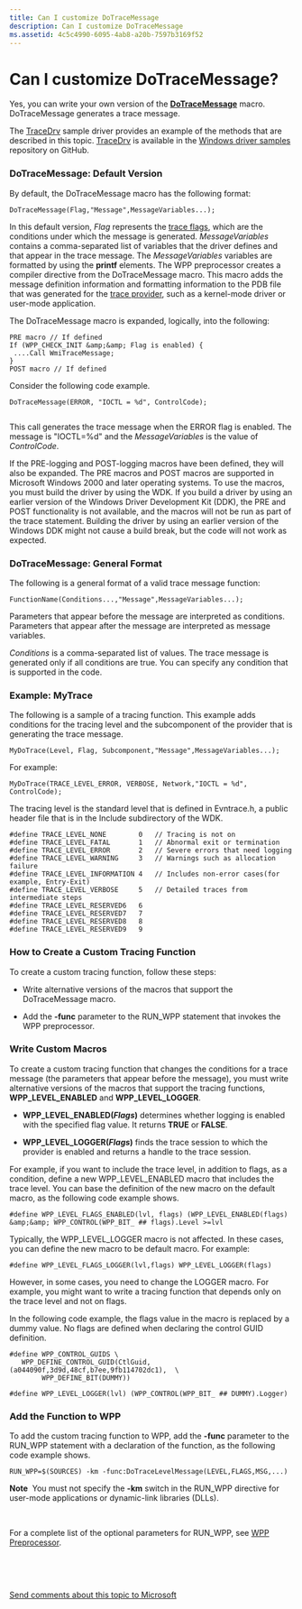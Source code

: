 ```yaml
---
title: Can I customize DoTraceMessage
description: Can I customize DoTraceMessage
ms.assetid: 4c5c4990-6095-4ab8-a20b-7597b3169f52
---
```


# Can I customize DoTraceMessage?


Yes, you can write your own version of the [**DoTraceMessage**](https://msdn.microsoft.com/library/windows/hardware/ff544918) macro. DoTraceMessage generates a trace message.

The [TraceDrv](http://go.microsoft.com/fwlink/p/?LinkId=617726) sample driver provides an example of the methods that are described in this topic. [TraceDrv](http://go.microsoft.com/fwlink/p/?LinkId=617726) is available in the [Windows driver samples](http://go.microsoft.com/fwlink/p/?LinkId=616507) repository on GitHub.

### <span id="dotracemessage__default_version"></span><span id="DOTRACEMESSAGE__DEFAULT_VERSION"></span>DoTraceMessage: Default Version

By default, the DoTraceMessage macro has the following format:

```
DoTraceMessage(Flag,"Message",MessageVariables...);
```

In this default version, *Flag* represents the [trace flags](trace-flags.md), which are the conditions under which the message is generated. *MessageVariables* contains a comma-separated list of variables that the driver defines and that appear in the trace message. The *MessageVariables* variables are formatted by using the **printf** elements. The WPP preprocessor creates a compiler directive from the DoTraceMessage macro. This macro adds the message definition information and formatting information to the PDB file that was generated for the [trace provider](trace-provider.md), such as a kernel-mode driver or user-mode application.

The DoTraceMessage macro is expanded, logically, into the following:

```
PRE macro // If defined
If (WPP_CHECK_INIT &amp;&amp; Flag is enabled) {
 ....Call WmiTraceMessage;
}
POST macro // If defined
```

Consider the following code example.

```
DoTraceMessage(ERROR, "IOCTL = %d", ControlCode);
 
```

This call generates the trace message when the ERROR flag is enabled. The message is "IOCTL=%d" and the *MessageVariables* is the value of *ControlCode*.

If the PRE-logging and POST-logging macros have been defined, they will also be expanded. The PRE macros and POST macros are supported in Microsoft Windows 2000 and later operating systems. To use the macros, you must build the driver by using the WDK. If you build a driver by using an earlier version of the Windows Driver Development Kit (DDK), the PRE and POST functionality is not available, and the macros will not be run as part of the trace statement. Building the driver by using an earlier version of the Windows DDK might not cause a build break, but the code will not work as expected.

### <span id="dotracemessage__general_format"></span><span id="DOTRACEMESSAGE__GENERAL_FORMAT"></span>DoTraceMessage: General Format

The following is a general format of a valid trace message function:

```
FunctionName(Conditions...,"Message",MessageVariables...);
```

Parameters that appear before the message are interpreted as conditions. Parameters that appear after the message are interpreted as message variables.

*Conditions* is a comma-separated list of values. The trace message is generated only if all conditions are true. You can specify any condition that is supported in the code.

### <span id="example__mytrace"></span><span id="EXAMPLE__MYTRACE"></span>Example: MyTrace

The following is a sample of a tracing function. This example adds conditions for the tracing level and the subcomponent of the provider that is generating the trace message.

```
MyDoTrace(Level, Flag, Subcomponent,"Message",MessageVariables...);
```

For example:

```
MyDoTrace(TRACE_LEVEL_ERROR, VERBOSE, Network,"IOCTL = %d", ControlCode);
```

The tracing level is the standard level that is defined in Evntrace.h, a public header file that is in the Include subdirectory of the WDK.

```
#define TRACE_LEVEL_NONE        0   // Tracing is not on
#define TRACE_LEVEL_FATAL       1   // Abnormal exit or termination
#define TRACE_LEVEL_ERROR       2   // Severe errors that need logging
#define TRACE_LEVEL_WARNING     3   // Warnings such as allocation failure
#define TRACE_LEVEL_INFORMATION 4   // Includes non-error cases(for example, Entry-Exit)
#define TRACE_LEVEL_VERBOSE     5   // Detailed traces from intermediate steps
#define TRACE_LEVEL_RESERVED6   6
#define TRACE_LEVEL_RESERVED7   7
#define TRACE_LEVEL_RESERVED8   8
#define TRACE_LEVEL_RESERVED9   9
```

### <span id="how_to_create_a_custom_tracing_function"></span><span id="HOW_TO_CREATE_A_CUSTOM_TRACING_FUNCTION"></span>How to Create a Custom Tracing Function

To create a custom tracing function, follow these steps:

-   Write alternative versions of the macros that support the DoTraceMessage macro.

-   Add the **-func** parameter to the RUN\_WPP statement that invokes the WPP preprocessor.

### <span id="write_custom_macros"></span><span id="WRITE_CUSTOM_MACROS"></span>Write Custom Macros

To create a custom tracing function that changes the conditions for a trace message (the parameters that appear before the message), you must write alternative versions of the macros that support the tracing functions, **WPP\_LEVEL\_ENABLED** and **WPP\_LEVEL\_LOGGER**.

-   **WPP\_LEVEL\_ENABLED(*Flags*)** determines whether logging is enabled with the specified flag value. It returns **TRUE** or **FALSE**.

-   **WPP\_LEVEL\_LOGGER(*Flags*)** finds the trace session to which the provider is enabled and returns a handle to the trace session.

For example, if you want to include the trace level, in addition to flags, as a condition, define a new WPP\_LEVEL\_ENABLED macro that includes the trace level. You can base the definition of the new macro on the default macro, as the following code example shows.

```
#define WPP_LEVEL_FLAGS_ENABLED(lvl, flags) (WPP_LEVEL_ENABLED(flags) &amp;&amp; WPP_CONTROL(WPP_BIT_ ## flags).Level >=lvl
```

Typically, the WPP\_LEVEL\_LOGGER macro is not affected. In these cases, you can define the new macro to be default macro. For example:

```
#define WPP_LEVEL_FLAGS_LOGGER(lvl,flags) WPP_LEVEL_LOGGER(flags)
```

However, in some cases, you need to change the LOGGER macro. For example, you might want to write a tracing function that depends only on the trace level and not on flags.

In the following code example, the flags value in the macro is replaced by a dummy value. No flags are defined when declaring the control GUID definition.

```
#define WPP_CONTROL_GUIDS \
   WPP_DEFINE_CONTROL_GUID(CtlGuid,(a044090f,3d9d,48cf,b7ee,9fb114702dc1),  \
        WPP_DEFINE_BIT(DUMMY))
```

```
#define WPP_LEVEL_LOGGER(lvl) (WPP_CONTROL(WPP_BIT_ ## DUMMY).Logger)
```

### <span id="add_the_function_to_wpp"></span><span id="ADD_THE_FUNCTION_TO_WPP"></span>Add the Function to WPP

To add the custom tracing function to WPP, add the **-func** parameter to the RUN\_WPP statement with a declaration of the function, as the following code example shows.

```
RUN_WPP=$(SOURCES) -km -func:DoTraceLevelMessage(LEVEL,FLAGS,MSG,...)
```

**Note**  You must not specify the **-km** switch in the RUN\_WPP directive for user-mode applications or dynamic-link libraries (DLLs).

 

For a complete list of the optional parameters for RUN\_WPP, see [WPP Preprocessor](wpp-preprocessor.md).

 

 

[Send comments about this topic to Microsoft](mailto:wsddocfb@microsoft.com?subject=Documentation%20feedback%20[devtest\devtest]:%20Can%20I%20customize%20DoTraceMessage?%20%20RELEASE:%20%2811/17/2016%29&body=%0A%0APRIVACY%20STATEMENT%0A%0AWe%20use%20your%20feedback%20to%20improve%20the%20documentation.%20We%20don't%20use%20your%20email%20address%20for%20any%20other%20purpose,%20and%20we'll%20remove%20your%20email%20address%20from%20our%20system%20after%20the%20issue%20that%20you're%20reporting%20is%20fixed.%20While%20we're%20working%20to%20fix%20this%20issue,%20we%20might%20send%20you%20an%20email%20message%20to%20ask%20for%20more%20info.%20Later,%20we%20might%20also%20send%20you%20an%20email%20message%20to%20let%20you%20know%20that%20we've%20addressed%20your%20feedback.%0A%0AFor%20more%20info%20about%20Microsoft's%20privacy%20policy,%20see%20http://privacy.microsoft.com/default.aspx. "Send comments about this topic to Microsoft")




